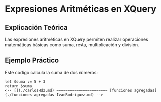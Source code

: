 # Expresiones Aritméticas en XQuery

## Explicación Teórica
Las expresiones aritméticas en XQuery permiten realizar operaciones matemáticas básicas como suma, resta, multiplicación y división.

## Ejemplo Práctico
Este código calcula la suma de dos números:
```xquery
let $suma := 5 + 3
return $suma
<-- [](./carlosHdz.md) ======================= [funciones agregadas](./funciones-agregadas-IvanRodriguez.md) -->
